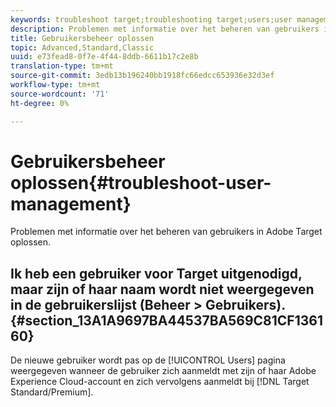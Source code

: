 ```yaml
---
keywords: troubleshoot target;troubleshooting target;users;user management
description: Problemen met informatie over het beheren van gebruikers in Adobe Target oplossen.
title: Gebruikersbeheer oplossen
topic: Advanced,Standard,Classic
uuid: e73fead8-0f7e-4f44-8ddb-6611b17c2e8b
translation-type: tm+mt
source-git-commit: 3edb13b196240bb1918fc66edcc653936e32d3ef
workflow-type: tm+mt
source-wordcount: '71'
ht-degree: 0%

---
```



# Gebruikersbeheer oplossen{#troubleshoot-user-management}

Problemen met informatie over het beheren van gebruikers in Adobe Target oplossen.

## Ik heb een gebruiker voor Target uitgenodigd, maar zijn of haar naam wordt niet weergegeven in de gebruikerslijst (Beheer > Gebruikers). {#section_13A1A9697BA44537BA569C81CF136160}

De nieuwe gebruiker wordt pas op de [!UICONTROL Users] pagina weergegeven wanneer de gebruiker zich aanmeldt met zijn of haar Adobe Experience Cloud-account en zich vervolgens aanmeldt bij [!DNL Target Standard/Premium].